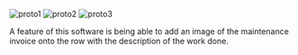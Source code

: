 ![proto1](https://user-images.githubusercontent.com/111391461/193082272-545af22d-8fe3-4d16-891e-28e85b653d95.png)
![proto2](https://user-images.githubusercontent.com/111391461/193082275-7eea805e-0e33-446d-9bee-1026b147c57c.png)
![proto3](https://user-images.githubusercontent.com/111391461/193082280-fb76c714-7f0b-4d38-accd-ca6791eff95f.png)

A feature of this software is being able to add an image of the maintenance invoice onto the row with the description of the work done.

